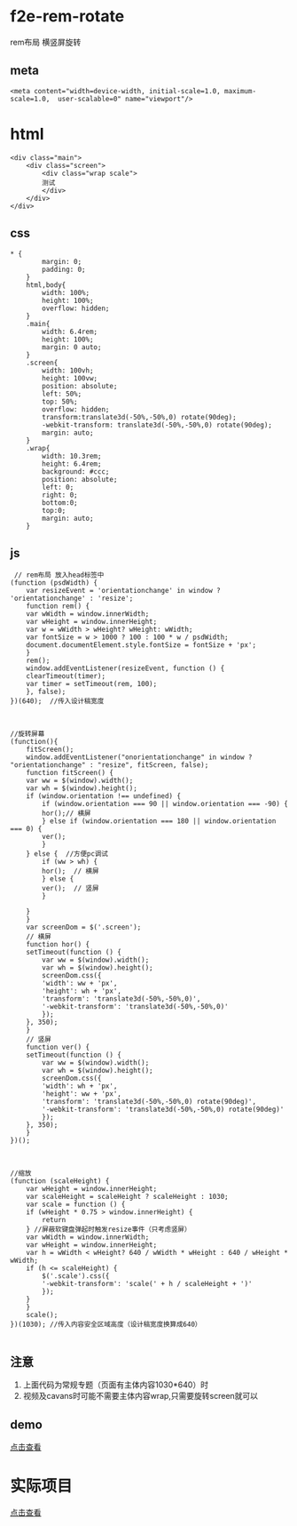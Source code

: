 # f2e-rem-rotate
rem布局 横竖屏旋转

## meta ##
    <meta content="width=device-width, initial-scale=1.0, maximum-scale=1.0,  user-scalable=0" name="viewport"/>
# html #
    <div class="main">
        <div class="screen">
            <div class="wrap scale">
            测试    
            </div>
        </div>
    </div>

## css ##
	* {
            margin: 0;
            padding: 0;
        }
        html,body{
            width: 100%;
            height: 100%;
            overflow: hidden;
        }
        .main{
            width: 6.4rem;
            height: 100%;
            margin: 0 auto;
        }
        .screen{
            width: 100vh;
            height: 100vw;
            position: absolute;
            left: 50%;
            top: 50%;
            overflow: hidden;
            transform:translate3d(-50%,-50%,0) rotate(90deg);
            -webkit-transform: translate3d(-50%,-50%,0) rotate(90deg);
            margin: auto;
        }
        .wrap{
            width: 10.3rem;
            height: 6.4rem;
            background: #ccc;
            position: absolute;
            left: 0;
            right: 0;
            bottom:0;
            top:0;
            margin: auto;
        }

## js ##
```
 // rem布局 放入head标签中
(function (psdWidth) {
    var resizeEvent = 'orientationchange' in window ? 'orientationchange' : 'resize';
    function rem() {
	var wWidth = window.innerWidth;
	var wHeight = window.innerHeight;
	var w = wWidth > wHeight? wHeight: wWidth;
	var fontSize = w > 1000 ? 100 : 100 * w / psdWidth;
	document.documentElement.style.fontSize = fontSize + 'px';
    }
    rem();
    window.addEventListener(resizeEvent, function () {
	clearTimeout(timer);
	var timer = setTimeout(rem, 100);
    }, false);
})(640);  //传入设计稿宽度



//旋转屏幕
(function(){
    fitScreen();
    window.addEventListener("onorientationchange" in window ? "orientationchange" : "resize", fitScreen, false);
    function fitScreen() {
	var ww = $(window).width();
	var wh = $(window).height();
	if (window.orientation !== undefined) {
	    if (window.orientation === 90 || window.orientation === -90) {
		hor();// 横屏 
	    } else if (window.orientation === 180 || window.orientation === 0) {
		ver();
	    }
	} else {  //方便pc调试
	    if (ww > wh) {
		hor();  // 横屏
	    } else {
		ver();  // 竖屏
	    }

	}
    }
    var screenDom = $('.screen');
    // 横屏
    function hor() {
	setTimeout(function () {
	    var ww = $(window).width();
	    var wh = $(window).height();
	    screenDom.css({
		'width': ww + 'px',
		'height': wh + 'px',
		'transform': 'translate3d(-50%,-50%,0)',
		'-webkit-transform': 'translate3d(-50%,-50%,0)'
	    });
	}, 350);
    }
    // 竖屏
    function ver() {
	setTimeout(function () {
	    var ww = $(window).width();
	    var wh = $(window).height();
	    screenDom.css({
		'width': wh + 'px',
		'height': ww + 'px',
		'transform': 'translate3d(-50%,-50%,0) rotate(90deg)',
		'-webkit-transform': 'translate3d(-50%,-50%,0) rotate(90deg)'
	    });
	}, 350);
    }
})();



//缩放
(function (scaleHeight) {
    var wHeight = window.innerHeight;
    var scaleHeight = scaleHeight ? scaleHeight : 1030;
    var scale = function () {
	if (wHeight * 0.75 > window.innerHeight) {
	    return
	} //屏蔽软键盘弹起时触发resize事件（只考虑竖屏）
	var wWidth = window.innerWidth;
	var wHeight = window.innerHeight;
	var h = wWidth < wHeight? 640 / wWidth * wHeight : 640 / wHeight * wWidth;
	if (h <= scaleHeight) {
	    $('.scale').css({
		'-webkit-transform': 'scale(' + h / scaleHeight + ')'
	    });
	}
    }
    scale();
})(1030); //传入内容安全区域高度（设计稿宽度换算成640）


```

## 注意 ##


1. 上面代码为常规专题（页面有主体内容1030*640）时
2. 视频及cavans时可能不需要主体内容wrap,只需要旋转screen就可以

	


## demo ##
[点击查看](http://go.163.com/web/f2e_common/common/f2e-rem/orient.html)
# 实际项目 #
[点击查看](http://test.go.163.com/go/2018/0101/haihang/index.html)
